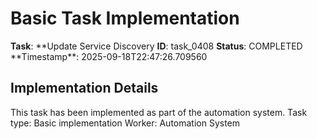 # Basic Task Implementation

**Task**: **Update Service Discovery
**ID**: task_0408
**Status**: COMPLETED
**Timestamp\*\*: 2025-09-18T22:47:26.709560

## Implementation Details

This task has been implemented as part of the automation system.
Task type: Basic implementation
Worker: Automation System
